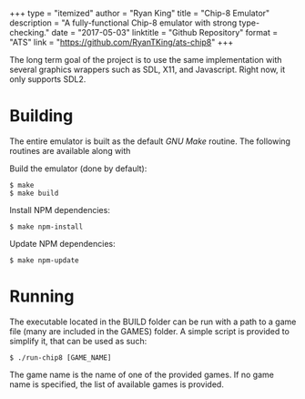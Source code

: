 +++
type = "itemized"
author = "Ryan King"
title = "Chip-8 Emulator"
description = "A fully-functional Chip-8 emulator with strong type-checking."
date = "2017-05-03"
linktitle = "Github Repository"
format = "ATS"
link = "https://github.com/RyanTKing/ats-chip8"
+++

The long term goal of the project is to use the same implementation with several graphics wrappers such as SDL, X11, and Javascript. Right now, it only supports SDL2.

# Building

The entire emulator is built as the default *GNU Make* routine. The following routines are available along with

Build the emulator (done by default):

    $ make
    $ make build

Install NPM dependencies:

    $ make npm-install

Update NPM dependencies:

    $ make npm-update

# Running

The executable located in the BUILD folder can be run with a path to a game file (many are included in the GAMES) folder. A simple script is provided to simplify it, that can be used as such:

    $ ./run-chip8 [GAME_NAME]

The game name is the name of one of the provided games. If no game name is specified, the list of available games is provided.
